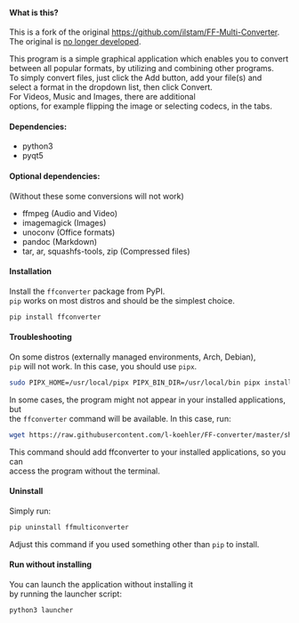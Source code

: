 #### What is this?  
This is a fork of the original https://github.com/ilstam/FF-Multi-Converter.  
The original is [no longer developed](https://github.com/ilstam/FF-Multi-Converter/issues/61#issuecomment-467869122).  
  
This program is a simple graphical application which enables you to convert  
between all popular formats, by utilizing and combining other programs.  
To simply convert files, just click the Add button, add your file(s) and  
select a format in the dropdown list, then click Convert.  
For Videos, Music and Images, there are additional  
options, for example flipping the image or selecting codecs, in the tabs.  

#### Dependencies:
* python3  
* pyqt5  

#### Optional dependencies:
(Without these some conversions will not work)  

* ffmpeg (Audio and Video)  
* imagemagick (Images)  
* unoconv (Office formats)  
* pandoc (Markdown)  
* tar, ar, squashfs-tools, zip (Compressed files)  

#### Installation
Install the `ffconverter` package from PyPI.  
`pip` works on most distros and should be the simplest choice.
```sh
pip install ffconverter
```

#### Troubleshooting
On some distros (externally managed environments, Arch, Debian),  
`pip` will not work. In this case, you should use `pipx`.  
```sh
sudo PIPX_HOME=/usr/local/pipx PIPX_BIN_DIR=/usr/local/bin pipx install --system-site-packages ffconverter
```
In some cases, the program might not appear in your installed applications, but  
the `ffconverter` command will be available. In this case, run:
```sh
wget https://raw.githubusercontent.com/l-koehler/FF-converter/master/share/ffconverter.desktop -O ~/.local/share/applications/ffconverter.desktop
```
This command should add ffconverter to your installed applications, so you can  
access the program without the terminal.

#### Uninstall
Simply run:  
```sh
pip uninstall ffmulticonverter
```
Adjust this command if you used something other than `pip` to install.  

#### Run without installing
You can launch the application without installing it  
by running the launcher script:  
```sh
python3 launcher
```